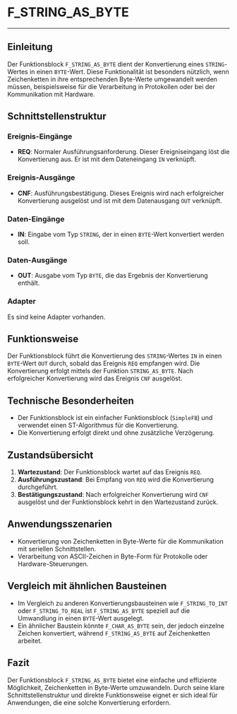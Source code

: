 # F_STRING_AS_BYTE

* * * * * * * * * *
## Einleitung
Der Funktionsblock `F_STRING_AS_BYTE` dient der Konvertierung eines `STRING`-Wertes in einen `BYTE`-Wert. Diese Funktionalität ist besonders nützlich, wenn Zeichenketten in ihre entsprechenden Byte-Werte umgewandelt werden müssen, beispielsweise für die Verarbeitung in Protokollen oder bei der Kommunikation mit Hardware.

## Schnittstellenstruktur
### **Ereignis-Eingänge**
- **REQ**: Normaler Ausführungsanforderung. Dieser Ereigniseingang löst die Konvertierung aus. Er ist mit dem Dateneingang `IN` verknüpft.

### **Ereignis-Ausgänge**
- **CNF**: Ausführungsbestätigung. Dieses Ereignis wird nach erfolgreicher Konvertierung ausgelöst und ist mit dem Datenausgang `OUT` verknüpft.

### **Daten-Eingänge**
- **IN**: Eingabe vom Typ `STRING`, der in einen `BYTE`-Wert konvertiert werden soll.

### **Daten-Ausgänge**
- **OUT**: Ausgabe vom Typ `BYTE`, die das Ergebnis der Konvertierung enthält.

### **Adapter**
Es sind keine Adapter vorhanden.

## Funktionsweise
Der Funktionsblock führt die Konvertierung des `STRING`-Wertes `IN` in einen `BYTE`-Wert `OUT` durch, sobald das Ereignis `REQ` empfangen wird. Die Konvertierung erfolgt mittels der Funktion `STRING_AS_BYTE`. Nach erfolgreicher Konvertierung wird das Ereignis `CNF` ausgelöst.

## Technische Besonderheiten
- Der Funktionsblock ist ein einfacher Funktionsblock (`SimpleFB`) und verwendet einen ST-Algorithmus für die Konvertierung.
- Die Konvertierung erfolgt direkt und ohne zusätzliche Verzögerung.

## Zustandsübersicht
1. **Wartezustand**: Der Funktionsblock wartet auf das Ereignis `REQ`.
2. **Ausführungszustand**: Bei Empfang von `REQ` wird die Konvertierung durchgeführt.
3. **Bestätigungszustand**: Nach erfolgreicher Konvertierung wird `CNF` ausgelöst und der Funktionsblock kehrt in den Wartezustand zurück.

## Anwendungsszenarien
- Konvertierung von Zeichenketten in Byte-Werte für die Kommunikation mit seriellen Schnittstellen.
- Verarbeitung von ASCII-Zeichen in Byte-Form für Protokolle oder Hardware-Steuerungen.

## Vergleich mit ähnlichen Bausteinen
- Im Vergleich zu anderen Konvertierungsbausteinen wie `F_STRING_TO_INT` oder `F_STRING_TO_REAL` ist `F_STRING_AS_BYTE` speziell auf die Umwandlung in einen `BYTE`-Wert ausgelegt.
- Ein ähnlicher Baustein könnte `F_CHAR_AS_BYTE` sein, der jedoch einzelne Zeichen konvertiert, während `F_STRING_AS_BYTE` auf Zeichenketten arbeitet.

## Fazit
Der Funktionsblock `F_STRING_AS_BYTE` bietet eine einfache und effiziente Möglichkeit, Zeichenketten in Byte-Werte umzuwandeln. Durch seine klare Schnittstellenstruktur und direkte Funktionsweise eignet er sich ideal für Anwendungen, die eine solche Konvertierung erfordern.